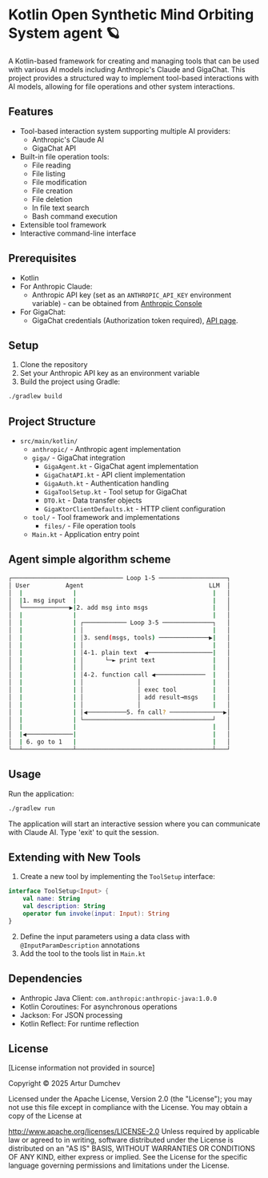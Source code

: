 # Kotlin Open Synthetic Mind Orbiting System agent 🪐

A Kotlin-based framework for creating and managing tools that can be used with various AI models including Anthropic's Claude and GigaChat. This project provides a structured way to implement tool-based interactions with AI models, allowing for file operations and other system interactions.

## Features

- Tool-based interaction system supporting multiple AI providers:
    - Anthropic's Claude AI
    - GigaChat API
- Built-in file operation tools:
    - File reading
    - File listing
    - File modification
    - File creation
    - File deletion
    - In file text search 
    - Bash command execution
- Extensible tool framework
- Interactive command-line interface

## Prerequisites

- Kotlin
- For Anthropic Claude:
    - Anthropic API key (set as an `ANTHROPIC_API_KEY` environment variable) - can be obtained from [Anthropic Console](https://console.anthropic.com/account/keys)
- For GigaChat:
    - GigaChat credentials (Authorization token required), [API page](https://developers.sber.ru/portal/products/gigachat-api).

## Setup

1. Clone the repository
2. Set your Anthropic API key as an environment variable
3. Build the project using Gradle:
```bash
./gradlew build
```

## Project Structure

- `src/main/kotlin/`
    - `anthropic/` - Anthropic agent implementation
    - `giga/` - GigaChat integration
        - `GigaAgent.kt` - GigaChat agent implementation
        - `GigaChatAPI.kt` - API client implementation
        - `GigaAuth.kt` - Authentication handling
        - `GigaToolSetup.kt` - Tool setup for GigaChat
        - `DTO.kt` - Data transfer objects
        - `GigaKtorClientDefaults.kt` - HTTP client configuration
    - `tool/` - Tool framework and implementations
        - `files/` - File operation tools
    - `Main.kt` - Application entry point

## Agent simple algorithm scheme

```bash
┌─────────────────────────────── Loop 1-5 ───────────────────┐
│ User          Agent                                   LLM  │
│  |              |                                      |   │
│  |1. msg input  |                                      |   │
│  └─────────────▶|2. add msg into msgs                  |   │
│  |              |                                      |   │
│  |              | ┌──────────── Loop 3-5 ──────────────┐   │
│  |              | │                                    |   │
│  |              | │3. send(msgs, tools) ──────────────▶|   │
│  |              | │                                    |   │
│  |              | │4-1. plain text  ◀──────────────────|   │
│  |              | │      └─► print text                |   │
│  |              | │                                    |   │
│  |              | │4-2. function call ◀──────────────  |   │
│  |              | │               │                    |   │
│  |              | │               │ exec tool          |   │
│  |              | │               │ add result→msgs    |   │
│  |              | │               │                    |   │
│  |              | │◀───────────5. fn call? ───────────────▶│
│  |              | └────────────────────────────────────┘   │
│  |              |                                      |   │
│  |◀─────────────|                                      |   │
│  | 6. go to 1   |                                      |   │
└──┴──────────────┴──────────────────────────────────────┴───┘
```

## Usage

Run the application:

```bash
./gradlew run
```

The application will start an interactive session where you can communicate with Claude AI. Type 'exit' to quit the session.

## Extending with New Tools

1. Create a new tool by implementing the `ToolSetup` interface:

```kotlin
interface ToolSetup<Input> {
    val name: String
    val description: String
    operator fun invoke(input: Input): String
}
```

2. Define the input parameters using a data class with `@InputParamDescription` annotations
3. Add the tool to the tools list in `Main.kt`

## Dependencies

- Anthropic Java Client: `com.anthropic:anthropic-java:1.0.0`
- Kotlin Coroutines: For asynchronous operations
- Jackson: For JSON processing
- Kotlin Reflect: For runtime reflection

## License

[License information not provided in source]

Copyright © 2025 Artur Dumchev

Licensed under the Apache License, Version 2.0 (the "License"); you may not use this file except in compliance with the License. You may obtain a copy of the License at

http://www.apache.org/licenses/LICENSE-2.0
Unless required by applicable law or agreed to in writing, software distributed under the License is distributed on an "AS IS" BASIS, WITHOUT WARRANTIES OR CONDITIONS OF ANY KIND, either express or implied. See the License for the specific language governing permissions and limitations under the License.

